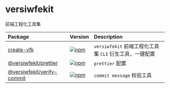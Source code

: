 # versiwfekit

前端工程化工具集

| Package                                               | Version                                                                                                                     | Description                                             |
| :---------------------------------------------------- | :-------------------------------------------------------------------------------------------------------------------------- | :------------------------------------------------------ |
| [create-vfk](/packages/create-vfk)                    | [![npm](https://img.shields.io/npm/v/create-vfk.svg)](https://www.npmjs.com/package/create-vfk)                             | `versiwfekit` 前端工程化工具集 `CLI` 衍生工具，一键配置 |
| [@versiwfekit/prettier](/packages/prettier)           | [![npm](https://img.shields.io/npm/v/@versiwfekit/prettier.svg)](https://www.npmjs.com/package/@versiwfekit/prettier)       | `prettier` 配置                                         |
| [@versiwfekit/verify-commit](/packages/verify-commit) | [![npm](https://img.shields.io/npm/v/@versiwfekit/verify-commit)](https://www.npmjs.com/package/@versiwfekit/verify-commit) | `commit message` 校验工具                               |
